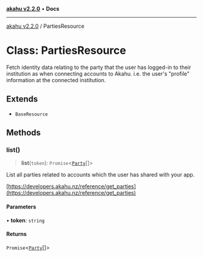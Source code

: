 [**akahu v2.2.0**](../README.md) • **Docs**

***

[akahu v2.2.0](../README.md) / PartiesResource

# Class: PartiesResource

Fetch identity data relating to the party that the user has logged-in to
their institution as when connecting accounts to Akahu. i.e. the user's
"profile" information at the connected institution.

## Extends

- `BaseResource`

## Methods

### list()

> **list**(`token`): `Promise`\<[`Party`](../type-aliases/Party.md)[]\>

List all parties related to accounts which the user has shared with your
app.

[https://developers.akahu.nz/reference/get_parties](https://developers.akahu.nz/reference/get_parties)

#### Parameters

• **token**: `string`

#### Returns

`Promise`\<[`Party`](../type-aliases/Party.md)[]\>
